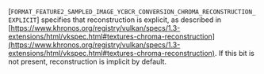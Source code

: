 [`FORMAT_FEATURE2_SAMPLED_IMAGE_YCBCR_CONVERSION_CHROMA_RECONSTRUCTION_EXPLICIT`]
specifies that reconstruction is explicit, as described in
[https://www.khronos.org/registry/vulkan/specs/1.3-extensions/html/vkspec.html#textures-chroma-reconstruction](https://www.khronos.org/registry/vulkan/specs/1.3-extensions/html/vkspec.html#textures-chroma-reconstruction).
If this bit is not present, reconstruction is implicit by default.